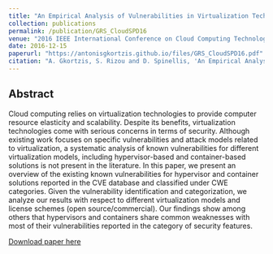 ```yaml
---
title: "An Empirical Analysis of Vulnerabilities in Virtualization Technologies"
collection: publications
permalink: /publication/GRS_CloudSPD16
venue: "2016 IEEE International Conference on Cloud Computing Technology and Science (CloudCom)"
date: 2016-12-15
paperurl: "https://antonisgkortzis.github.io/files/GRS_CloudSPD16.pdf"
citation: "A. Gkortzis, S. Rizou and D. Spinellis, 'An Empirical Analysis of Vulnerabilities in Virtualization Technologies,' 2016 IEEE International Conference on Cloud Computing Technology and Science (CloudCom), 2016, pp. 533-538, doi: 10.1109/CloudCom.2016.0093."
---
```



## Abstract
Cloud computing relies on virtualization technologies to provide computer resource elasticity and scalability. Despite its benefits, virtualization technologies come with serious concerns in terms of security. Although existing work focuses on specific vulnerabilities and attack models related to virtualization, a systematic analysis of known vulnerabilities for different virtualization models, including hypervisor-based and container-based solutions is not present in the literature. In this paper, we present an overview of the existing known vulnerabilities for hypervisor and container solutions reported in the CVE database and classified under CWE categories. Given the vulnerability identification and categorization, we analyze our results with respect to different virtualization models and license schemes (open source/commercial). Our findings show among others that hypervisors and containers share common weaknesses with most of their vulnerabilities reported in the category of security features.

[Download paper here](https://antonisgkortzis.github.io/files/GRS_CloudSPD16.pdf)
